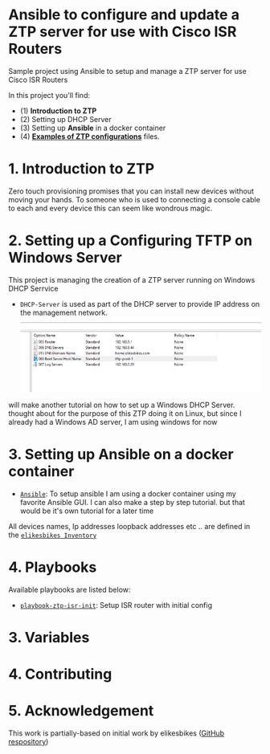 # Ansible to configure and update a ZTP server for use with Cisco ISR Routers

Sample project using Ansible to setup and manage a ZTP server for use Cisco ISR Routers

In this project you'll find:
- (1) **Introduction to ZTP**
- (2) Setting up DHCP Server
- (3) Setting up **Ansible** in a docker container
- (4) **[Examples of ZTP configurations](conf)** files.

# 1. Introduction to ZTP

Zero touch provisioning promises that you can install new devices without moving your hands. To someone who is used to connecting a console cable to each and every device this can seem like wondrous magic.


# 2. Setting up a Configuring TFTP on Windows Server

This project is managing the creation of a ZTP server running on Windows DHCP Serrvice
- `DHCP-Server` is used as part of the DHCP server to provide IP address on the management network.
![alt text](image.png)

will make another tutorial on how to set up a Windows DHCP Server. thought about for the purpose of this ZTP doing it on Linux, but since I already had a Windows AD server, I am using windows for now


# 3. Setting up Ansible on a docker container

- [`Ansible`](https://github.com/elikesbikes/tutorials/blob/main/docker-compose/ansible/docker-compose.yml): To setup ansible I am using a docker container using my favorite Ansible GUI. I can also make a step by step tutorial. but that would be it's own tutorial for a later time

 All devices names, Ip addresses loopback addresses etc .. are defined in the [`elikesbikes Inventory`](https://github.com/elikesbikes/homelab/blob/main/ansible/inventory/home.elikesbikes.com)

# 4. Playbooks

Available playbooks are listed below:
- [`playbook-ztp-isr-init`](https://github.com/elikesbikes/tutorials/blob/main/network/zero-tp/conf/cisco/playbook-ztp-init.yaml): Setup ISR router with initial config


# 3. Variables


# 4. Contributing


# 5. Acknowledgement

This work is partially-based on initial work by elikesbikes ([GitHub respository](https://github.com/elikesbikes/tutorials/blob/main/network/zero-tp))